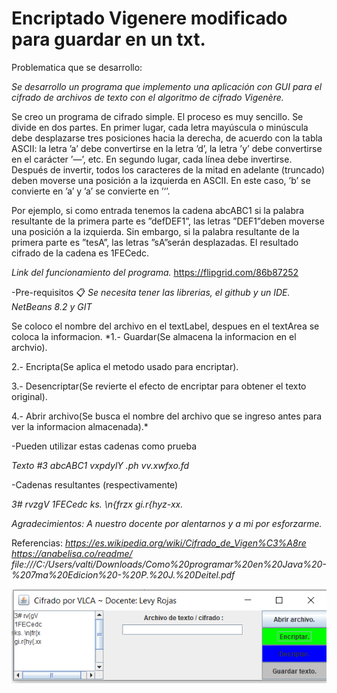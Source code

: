 # Encriptado Vigenere modificado para guardar en un txt.

Problematica que se desarrollo:

*Se desarrollo un programa que implemento una aplicación con GUI para el cifrado de archivos de texto con el algoritmo de cifrado Vigenère.*

Se creo un programa de cifrado simple. El proceso es muy sencillo. Se divide en dos partes.
 En primer lugar, cada letra mayúscula o minúscula debe desplazarse tres posiciones
hacia la derecha, de acuerdo con la tabla ASCII: la letra ’a’ debe convertirse en la letra
’d’, la letra ’y’ debe convertirse en el carácter ’—’, etc. En segundo lugar, cada línea debe
invertirse. Después de invertir, todos los caracteres de la mitad en adelante (truncado) deben
moverse una posición a la izquierda en ASCII. En este caso, ’b’ se convierte en ’a’ y ’a’ se
convierte en ’‘’.

Por ejemplo, si como entrada tenemos la cadena abcABC1 si la palabra resultante de la
primera parte es ”defDEF1”, las letras ”DEF1”deben moverse una posición a la izquierda.
Sin embargo, si la palabra resultante de la primera parte es ”tesA”, las letras ”sA”serán
desplazadas. El resultado cifrado de la cadena es 1FECedc.

*Link del funcionamiento del programa.*
https://flipgrid.com/86b87252

-Pre-requisitos 📋
*Se necesita tener las librerias, el github y un IDE.
NetBeans 8.2 y GIT*

Se coloco el nombre del archivo en el textLabel, despues en el textArea se coloca la informacion.
*1.- Guardar(Se almacena la informacion en el archvio).

2.- Encripta(Se aplica el metodo usado para encriptar).

3.- Desencriptar(Se revierte el efecto de encriptar para obtener el texto original).

4.- Abrir archivo(Se busca el nombre del archivo que se ingreso antes para ver la informacion almacenada).*

-Pueden utilizar estas cadenas como prueba

*Texto #3*
*abcABC1*
*vxpdylY .ph*
*vv.xwfxo.fd*
	
-Cadenas resultantes (respectivamente)

*3# rvzgV*
*1FECedc*
*ks. \n{frzx*
*gi.r{hyz-xx.*

*Agradecimientos: A nuestro docente por alentarnos y a mi por esforzarme.*

Referencias: 
*https://es.wikipedia.org/wiki/Cifrado_de_Vigen%C3%A8re*
*https://anabelisa.co/readme/*
*file:///C:/Users/valti/Downloads/Como%20programar%20en%20Java%20-%207ma%20Edicion%20-%20P.%20J.%20Deitel.pdf*

![](figures/logo_rmarkdown.png)



